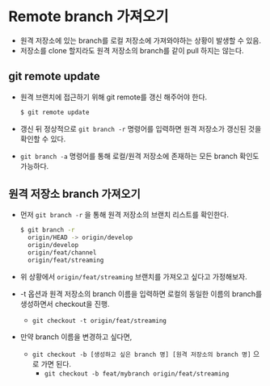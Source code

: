 # Remote branch 가져오기

- 원격 저장소에 있는 branch를 로컬 저장소에 가져와야하는 상황이 발생할 수 있음.
- 저장소를 clone 할지라도 원격 저장소의 branch를 같이 pull 하지는 않는다.

## git remote update

- 원격 브랜치에 접근하기 위해 git remote를 갱신 해주어야 한다.
    
    ```bash
    $ git remote update
    ```
    
- 갱신 뒤 정상적으로 `git branch -r` 명령어를 입력하면 원격 저장소가 갱신된 것을 확인할 수 있다.
- `git branch -a` 명령어를 통해 로컬/원격 저장소에 존재하는 모든 branch 확인도 가능하다.

## 원격 저장소 branch 가져오기

- 먼저 `git branch -r` 을 통해 원격 저장소의 브랜치 리스트를 확인한다.
    
    ```bash
    $ git branch -r
      origin/HEAD -> origin/develop
      origin/develop
      origin/feat/channel
      origin/feat/streaming
    ```
    
- 위 상황에서 `origin/feat/streaming` 브랜치를 가져오고 싶다고 가정해보자.

- -t 옵션과 원격 저장소의 branch 이름을 입력하면 로컬의 동일한 이름의 branch를 생성하면서 checkout을 진행.
    - `git checkout -t origin/feat/streaming`

- 만약 branch 이름을 변경하고 싶다면,
    - `git checkout -b [생성하고 싶은 branch 명] [원격 저장소의 branch 명]` 으로 가면 된다.
        - `git checkout -b feat/mybranch origin/feat/streaming`